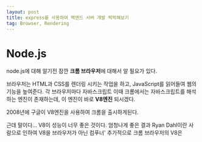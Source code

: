 ```yaml
---
layout: post
title: express를 사용하여 백엔드 서버 개발 찍먹해보기
tag: Browser, Rendering
---
```


# Node.js

node.js에 대해 알기전 잠깐 **크롬 브라우저**에 대해서 알 필요가 있다.

브라우저는 HTML과 CSS를 렌더링 시키는 작업을 하고, JavaScript를 읽어들여 웹의 기능을 높여준다. 각 브라우저마다 자바스크립트 이때 크롬에서는 자바스크립트를 해석하는 엔진이 존재하는데, 이 엔진이 바로 **V8엔진** 되시겠다.

2008년에 구글이 V8엔진을 사용하여 크롬을 출시하게된다.

근데 말이다... V8이 성능이 너무 좋은 것이다. 엄청나게 좋은 결과 Ryan Dahl이란 사람으로 인하여 V8을 브라우저가 아닌 컴푸너'
추가적으로 크롬 브라우저의 V8은
